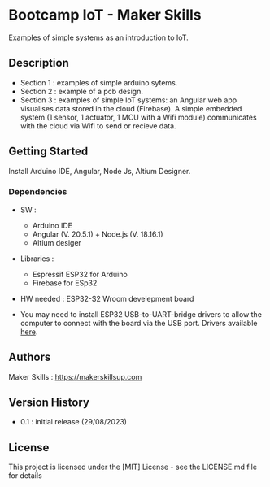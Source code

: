 # Bootcamp IoT - Maker Skills 

Examples of simple systems as an introduction to IoT.

## Description

- Section 1 : examples of simple arduino sytems.
- Section 2 : example of a pcb design.
- Section 3 : examples of simple IoT systems: an Angular web app visualises data stored in the cloud (Firebase). A simple embedded system (1 sensor, 1 actuator, 1 MCU with a Wifi module) communicates with the cloud via Wifi to send or recieve data. 

## Getting Started

Install Arduino IDE, Angular, Node Js, Altium Designer.

### Dependencies

- SW :
    - Arduino IDE
    - Angular (V. 20.5.1) + Node.js (V. 18.16.1)
    - Altium desiger

- Libraries : 
    - Espressif ESP32 for Arduino
    - Firebase for ESp32

- HW needed : ESP32-S2 Wroom develepment board

- You may need to install ESP32 USB-to-UART-bridge drivers to allow the computer to connect with the board via the USB port. Drivers available [here](https://www.silabs.com/developers/usb-to-uart-bridge-vcp-drivers?tab=downloads).

## Authors

Maker Skills : https://makerskillsup.com

## Version History

- 0.1 : initial release (29/08/2023)

## License

This project is licensed under the [MIT] License - see the LICENSE.md file for details
